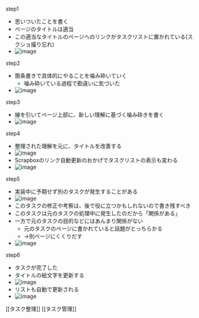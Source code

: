 
step1
- 思いついたことを書く
- ページのタイトルは適当
- この適当なタイトルのページへのリンクがタスクリストに置かれている(スクショ撮り忘れ)
- ![image](https://gyazo.com/024e6c39b9ffe8a66e7bf15d9bd223a7/thumb/1000)

step2
- 箇条書きで具体的にやることを噛み砕いていく
    - 噛み砕いている過程で勘違いに気づいた
- ![image](https://gyazo.com/7dd6ee044a1b07dadfa6aaffe851771f/thumb/1000)

step3
- 線を引いてページ上部に、新しい理解に基づく噛み砕きを書く
- ![image](https://gyazo.com/26e92346a8b0ac6b4e25e5c62605d71a/thumb/1000)

step4
- 整理された理解を元に、タイトルを改善する
- ![image](https://gyazo.com/de1ac4d449f7424079e956f36a18f556/thumb/1000)
- Scrapboxのリンク自動更新のおかげでタスクリストの表示も変わる
- ![image](https://gyazo.com/cc6c608fbf12f2b3bbee04c3b214b0a9/thumb/1000)

step5
- 実装中に予期せず別のタスクが発生することがある
- ![image](https://gyazo.com/7a495f07da77833482dcb4438525d39b/thumb/1000)
- このタスクの修正や考察は、後で役に立つかもしれないので書き残すべき
- このタスクは元のタスクの処理中に発生したのだから「関係がある」
- 一方で元のタスクの目的などにはあんまり関係がない
    - 元のタスクのページに書かれていると話題がとっちらかる
    - →別ページにくくりだす
- ![image](https://gyazo.com/2337f35e49101f318a52acd12548ddf6/thumb/1000)

step6
- タスクが完了した
- タイトルの絵文字を更新する
- ![image](https://gyazo.com/c1d91c493e45d9a4cdc9b0f5e03087a6/thumb/1000)
- リストも自動で更新される
- ![image](https://gyazo.com/3a7f2c551c30455e45f82426b206f576/thumb/1000)

[[タスク整理]] [[タスク管理]]
